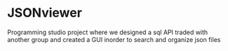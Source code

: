 # JSONviewer
Programming studio project where we designed a sql API traded with another group and created a GUI inorder to search and organize json files
